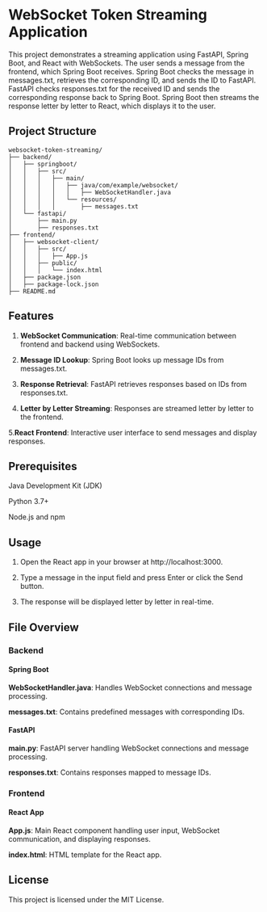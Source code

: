 # WebSocket Token Streaming Application

This project demonstrates a streaming application using FastAPI, Spring Boot, and React with WebSockets. The user sends a message from the frontend, which Spring Boot receives. Spring Boot checks the message in messages.txt, retrieves the corresponding ID, and sends the ID to FastAPI. FastAPI checks responses.txt for the received ID and sends the corresponding response back to Spring Boot. Spring Boot then streams the response letter by letter to React, which displays it to the user.


## Project Structure

    websocket-token-streaming/
    ├── backend/
    │   ├── springboot/
    │   │   ├── src/
    │   │   │   ├── main/
    │   │   │   │   ├── java/com/example/websocket/
    │   │   │   │   │   ├── WebSocketHandler.java
    │   │   │   │   └── resources/
    │   │   │   │       ├── messages.txt
    │   └── fastapi/
    │       ├── main.py
    │       ├── responses.txt
    ├── frontend/
    │   ├── websocket-client/
    │   │   ├── src/
    │   │   │   ├── App.js
    │   │   ├── public/
    │   │   │   └── index.html
    │   ├── package.json
    │   ├── package-lock.json
    ├── README.md


## Features

1. **WebSocket Communication**: Real-time communication between frontend and backend using WebSockets.

2. **Message ID Lookup**: Spring Boot looks up message IDs from messages.txt.

3. **Response Retrieval**: FastAPI retrieves responses based on IDs from responses.txt.

4. **Letter by Letter Streaming**: Responses are streamed letter by letter to the frontend.

5.**React Frontend**: Interactive user interface to send messages and display responses.


## Prerequisites

Java Development Kit (JDK)

Python 3.7+

Node.js and npm


## Usage
1. Open the React app in your browser at http://localhost:3000.

2. Type a message in the input field and press Enter or click the Send button.

3. The response will be displayed letter by letter in real-time.


## File Overview

### Backend

#### Spring Boot

**WebSocketHandler.java**: Handles WebSocket connections and message processing.

**messages.txt**: Contains predefined messages with corresponding IDs.

#### FastAPI

**main.py**: FastAPI server handling WebSocket connections and message processing.

**responses.txt**: Contains responses mapped to message IDs.

### Frontend

#### React App

**App.js**: Main React component handling user input, WebSocket communication, and displaying responses.

**index.html**: HTML template for the React app.


## License

This project is licensed under the MIT License.

